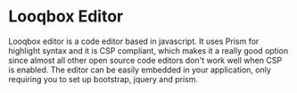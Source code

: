 # Looqbox Editor

Looqbox editor is a code editor based in javascript. It uses Prism for highlight syntax and it is CSP compliant, which makes it a really good option since almost all other open source code editors don't work well when CSP is enabled. The editor can be easily embedded in your application, only requiring you to set up bootstrap, jquery and prism.
